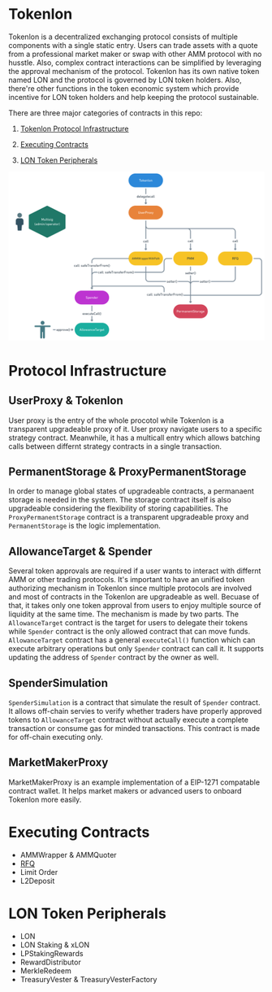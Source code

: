 # Tokenlon

Tokenlon is a decentralized exchanging protocol consists of multiple components with a single static entry. Users can trade assets with a quote from a professional market maker or swap with other AMM protocol with no husstle. Also, complex contract interactions can be simplified by leveraging the approval mechanism of the protocol. Tokenlon has its own native token named LON and the protocol is governed by LON token holders. Also, there're other functions in the token economic system which provide incentive for LON token holders and help keeping the protocol sustainable.

There are three major categories of contracts in this repo:

1. [Tokenlon Protocol Infrastructure](#Infrastructure)

2. [Executing Contracts](#Executing-Contracts)

3. [LON Token Peripherals](#LON-Token-Peripherals)

![image info](../tokenlon_architecture.png)

# Protocol Infrastructure

## UserProxy & Tokenlon

User proxy is the entry of the whole procotol while Tokenlon is a transparent upgradeable proxy of it. User proxy navigate users to a specific strategy contract. Meanwhile, it has a multicall entry which allows batching calls between differnt strategy contracts in a single transaction.

## PermanentStorage & ProxyPermanentStorage

In order to manage global states of upgradeable contracts, a permanaent storage is needed in the system. The storage contract itself is also upgradeable considering the flexibility of storing capabilities. The `ProxyPermanentStorage` contract is a transparent upgradeable proxy and `PermanentStorage` is the logic implementation.

## AllowanceTarget & Spender

Several token approvals are required if a user wants to interact with differnt AMM or other trading protocols. It's important to have an unified token authorizing mechanism in Tokenlon since multiple protocols are involved and most of contracts in the Tokenlon are upgradeable as well. Becuase of that, it takes only one token approval from users to enjoy multiple source of liquidity at the same time. The mechanism is made by two parts. The `AllowanceTarget` contract is the target for users to delegate their tokens while `Spender` contract is the only allowed contract that can move funds. `AllowanceTarget` contract has a general `executeCall()` function which can execute arbitrary operations but only `Spender` contract can call it. It supports updating the address of `Spender` contract by the owner as well.

## SpenderSimulation

`SpenderSimulation` is a contract that simulate the result of `Spender` contract. It allows off-chain servies to verify whether traders have properly approved tokens to `AllowanceTarget` contract without actually execute a complete transaction or consume gas for minded transactions. This contract is made for off-chain executing only.

## MarketMakerProxy

MarketMakerProxy is an example implementation of a EIP-1271 compatable contract wallet. It helps market makers or advanced users to onboard Tokenlon more easily.

# Executing Contracts

-   AMMWrapper & AMMQuoter
-   [RFQ](./executing/RFQ.md)
-   Limit Order
-   L2Deposit

# LON Token Peripherals

-   LON
-   LON Staking & xLON
-   LPStakingRewards
-   RewardDistributor
-   MerkleRedeem
-   TreasuryVester & TreasuryVesterFactory
